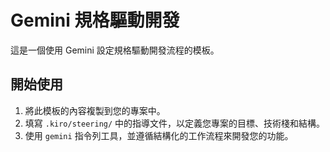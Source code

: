# Gemini 規格驅動開發

這是一個使用 Gemini 設定規格驅動開發流程的模板。

## 開始使用

1.  將此模板的內容複製到您的專案中。
2.  填寫 `.kiro/steering/` 中的指導文件，以定義您專案的目標、技術棧和結構。
3.  使用 `gemini` 指令列工具，並遵循結構化的工作流程來開發您的功能。
